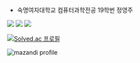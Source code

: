 * 숙명여자대학교 컴퓨터과학전공 19학번 정영주

<a href="https://yeongjujeong1021.tistory.com/" target="_blank"><img src="https://img.shields.io/badge/Tistory-000000?style=flat-square"/></a>
<a href="https://www.acmicpc.net/user/yeongjujeong1021" target="_blank"><img src="https://img.shields.io/badge/BOJ-000000?style=flat-square"/></a>
<a href="https://solved.ac/profile/yeongjujeong1021" target="_blank"><img src="https://img.shields.io/badge/Solved.ac-000000?style=flat-square"/></a>

[![Solved.ac
프로필](http://mazassumnida.wtf/api/v2/generate_badge?boj=yeongjujeong1021)](https://solved.ac/yeongjujeong1021)

![mazandi profile](http://mazandi.herokuapp.com/api?handle=yeongjujeong1021&theme=warm)

<!-- ![Anurag's GitHub stats](https://github-readme-stats.vercel.app/api?username=YeongjuJeong&show_icons=true&theme=radical) -->